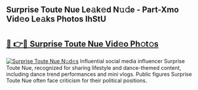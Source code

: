 ## Surprise Toute Nue Le𝚊k𝚎d N𝚞𝚍e - Part-Xmo Vid𝚎o Le𝚊ks Photos IhStU

# <h2><a href="http://fb2pbl.evod.top/?m=Surprise+Toute+Nue">🔗 👉🔴 Surprise Toute Nue Vid𝚎o Ph𝚘t𝚘s</a></h2>

[![Surprise Toute Nue N𝚞d𝚎s](https://i.imgur.com/8V9OHl7.gif)](http://fb2pbl.evod.top/?m=Surprise+Toute+Nue)
Influential social media influencer Surprise Toute Nue, recognized for sharing lifestyle and dance-themed content, including dance trend performances and mini vlogs. Public figures Surprise Toute Nue often face criticism for their political positions. 
